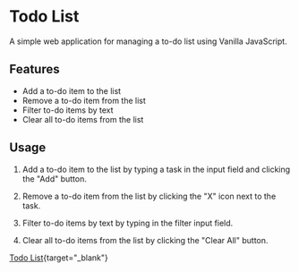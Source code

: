 # Todo List

A simple web application for managing a to-do list using Vanilla JavaScript.

## Features

-   Add a to-do item to the list
-   Remove a to-do item from the list
-   Filter to-do items by text
-   Clear all to-do items from the list

## Usage

1.  Add a to-do item to the list by typing a task in the input field and clicking the "Add" button.
    
2.  Remove a to-do item from the list by clicking the "X" icon next to the task.
    
3.  Filter to-do items by text by typing in the filter input field.
    
4.  Clear all to-do items from the list by clicking the "Clear All" button.


[Todo List](https://eca-todolist.netlify.app/){target="_blank"}
